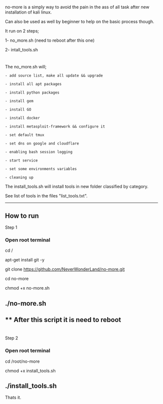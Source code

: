 
no-more is a simply way to avoid the pain in the ass of all task after new installation of kali linux.

Can also be used as well by beginner to help on the basic process though.

It run on 2 steps; 

1- no_more.sh (need to reboot after this one)

2- intall_tools.sh
      
#
The no_more.sh will;

    - add source list, make all update && upgrade 
    
    - install all apt packages 
    
    - install python packages
    
    - install gem 
    
    - install GO 
    
    - install docker
   
    - install metasploit-framework && configure it
    
    - set default tmux
    
    - set dns on google and cloudflare
    
    - enabling bash session logging 
    
    - start service
    
    - set some environments variables
    
    - cleaning up

The install_tools.sh will install tools in new folder classified by category.

See list of tools in the files "list_tools.txt".


------------------------------
How to run
------------------------------
Step 1

### Open root terminal 
cd /

apt-get install git -y

git clone https://github.com/NeverWonderLand/no-more.git

cd no-more

chmod +x no-more.sh

./no-more.sh
-------------------------------
** After this script it is need to reboot 
------------------------------
#
#
Step 2

### Open root terminal
cd /root/no-more

chmod +x install_tools.sh

./install_tools.sh
-------------------------------
Thats it.




